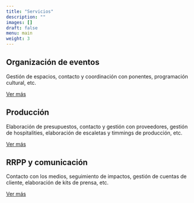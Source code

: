 ```yaml
---
title: "Servicios"
description: ""
images: []
draft: false
menu: main
weight: 3
---
```


## Organización de eventos

Gestión de espacios, contacto y coordinación con ponentes, programación cultural, etc.

[Ver más](../organizacion-de-eventos)

## Producción

Elaboración de presupuestos, contacto y gestión con proveedores, gestión de hospitalities, elaboración de escaletas y timmings de producción, etc.

[Ver más](../produccion)

## RRPP y comunicación

Contacto con los medios, seguimiento de impactos, gestión de cuentas de cliente, elaboración de kits de prensa, etc.

[Ver más](../rrpp-y-comunicacion)
